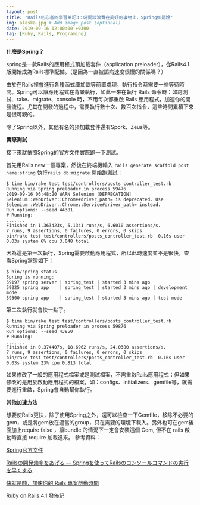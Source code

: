 ```yaml
---
layout: post
title: "Rails初心者的學習筆記3：時間該浪費在美好的事物上，Spring如是說"
img: alaska.jpg # Add image post (optional)
date: 2019-09-16 12:00:00 +0300
tag: [Ruby, Rails, Programing]
---
```

**什麼是Spring？**

spring是一款Rails的應用程式預加載套件（application preloader），從Rails4.1版開始成為Rails標準配備。（是因為一直被詬病速度很慢的關係嗎？）

由於在Rails裡會進行各種函式庫加載等前置處理，執行指令時需要一些等待時間。Spring可以讓應用程式在背景執行，如此一來在執行 Rails 命令時：如跑測試、rake、migrate、console 時，不用每次都重啟 Rails 應用程式，加速你的開發流程。尤其在開發的過程中，需要執行數十次、數百次指令，這些時間累積下來是很可觀的。

除了Spring以外，其他有名的預加載套件還有Spork、Zeus等。

**實際測試**

接下來就依照Spring的官方文件實際跑一下測試。

首先用Rails new一個專案，然後在終端機輸入
```rails generate scaffold post name:string```
執行```rails db:migrate```
開始跑測試：

```
$ time bin/rake test test/controllers/posts_controller_test.rb
Running via Spring preloader in process 59476
2019-09-16 06:48:20 WARN Selenium [DEPRECATION] Selenium::WebDriver::Chrome#driver_path= is deprecated. Use Selenium::WebDriver::Chrome::Service#driver_path= instead.
Run options: --seed 44381
# Running:
.......
Finished in 1.363423s, 5.1341 runs/s, 6.6010 assertions/s.
7 runs, 9 assertions, 0 failures, 0 errors, 0 skips
bin/rake test test/controllers/posts_controller_test.rb  0.16s user 0.03s system 6% cpu 3.048 total
```

因為這是第一次執行，Spring需要啟動應用程式，所以此時速度並不是很快。查看Spring狀態如下：

```
$ bin/spring status
Spring is running:
59197 spring server | spring_test | started 3 mins ago
59225 spring app    | spring_test | started 3 mins ago | development mode
59300 spring app    | spring_test | started 3 mins ago | test mode
```

第二次執行就會快一點了。
```
$ time bin/rake test test/controllers/posts_controller_test.rb
Running via Spring preloader in process 59876
Run options: --seed 43850
# Running:
.......
Finished in 0.374407s, 18.6962 runs/s, 24.0380 assertions/s.
7 runs, 9 assertions, 0 failures, 0 errors, 0 skips
bin/rake test test/controllers/posts_controller_test.rb  0.16s user 0.03s system 23% cpu 0.813 total
```

如果修改了一般的應用程式檔案或是測試檔案，不需重啟Rails應用程式；但如果修改的是用於啟動應用程式的檔案，如：configs、initializers、gemfile等，就需要進行重啟，Spring會自動幫你執行。

**其他加速方法**

想要使Rails更快，除了使用Spring之外，還可以檢查一下Gemfile，移除不必要的gem，或是將gem放在適當的group，只在需要的環境下載入。另外也可在gem後面加上require false ，讓bundle 的情況下一定會安裝這個 Gem, 但不在 rails 啟動時直接 require 加載進來。
參考資料：

[Spring官方文件](https://www.rubydoc.info/gems/spring/2.1.0)

[Railsの開発効率をあげる — Springを使ってRailsのコンソールコマンドの実行を早くする](https://ruby-rails.hatenadiary.com/entry/20141026/1414289421)

[快就是帥，加速你的 Rails 專案啟動時間](https://blog.niclin.tw/2018/07/21/%E5%BF%AB%E5%B0%B1%E6%98%AF%E5%B8%A5%E5%8A%A0%E9%80%9F%E4%BD%A0%E7%9A%84-rails-%E5%B0%88%E6%A1%88%E5%95%9F%E5%8B%95%E6%99%82%E9%96%93/)

[Ruby on Rails 4.1 發佈記](https://rails.ruby.tw/4_1_release_notes.html)